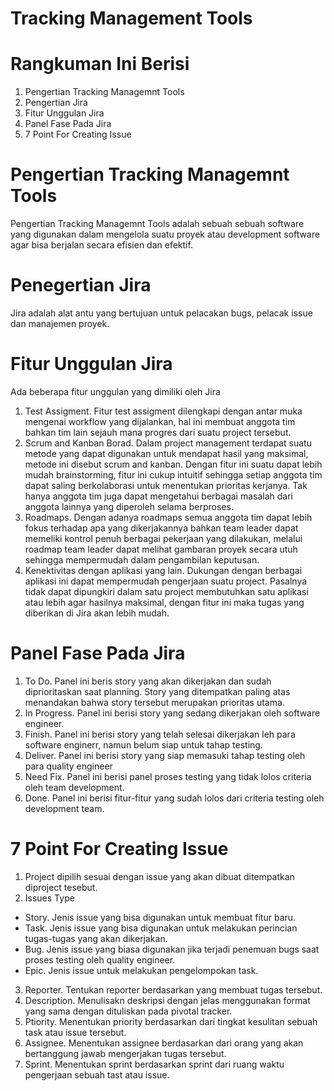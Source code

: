 # **Tracking Management Tools**
# Rangkuman Ini Berisi
1. Pengertian Tracking Managemnt Tools
2. Pengertian Jira
3. Fitur Unggulan Jira
4. Panel Fase Pada Jira
5.  7 Point For Creating Issue
#  Pengertian Tracking Managemnt Tools
Pengertian Tracking Managemnt Tools adalah sebuah sebuah software yang digunakan dalam mengelola suatu proyek atau development software agar bisa berjalan secara efisien dan efektif.
# Penegertian Jira
Jira adalah alat antu yang bertujuan untuk pelacakan bugs, pelacak issue dan manajemen proyek.
# Fitur Unggulan Jira
Ada beberapa fitur unggulan yang dimiliki oleh Jira
1. Test Assigment. Fitur test assigment dilengkapi dengan antar muka mengenai workflow yang dijalankan, hal ini membuat anggota tim bahkan tim lain sejauh mana progres dari suatu project tersebut.
2. Scrum and Kanban Borad. Dalam project management terdapat suatu metode yang dapat digunakan untuk mendapat hasil yang maksimal, metode ini disebut scrum and kanban. Dengan fitur ini suatu dapat lebih mudah brainstorming, fitur ini cukup intuitif sehingga setiap anggota tim dapat saling berkolaborasi untuk menentukan prioritas kerjanya. Tak hanya anggota tim juga dapat mengetahui berbagai masalah dari anggota lainnya yang diperoleh selama berproses.
3. Roadmaps. Dengan adanya roadmaps semua anggota tim dapat lebih fokus terhadap apa yang dikerjakannya bahkan team leader dapat memeliki kontrol penuh berbagai pekerjaan yang dilakukan, melalui roadmap team leader dapat melihat gambaran proyek secara utuh sehingga mempermudah dalam pengambilan keputusan.
4. Kenektivitas dengan aplikasi yang lain. Dukungan dengan berbagai aplikasi ini dapat mempermudah pengerjaan suatu project. Pasalnya tidak dapat dipungkiri dalam satu project membutuhkan satu aplikasi atau lebih agar hasilnya maksimal, dengan fitur ini maka tugas yang diberikan di Jira akan lebih mudah.
# Panel Fase Pada Jira
1. To Do. Panel ini beris story yang akan dikerjakan dan sudah diprioritaskan saat planning. Story yang ditempatkan paling atas menandakan bahwa story tersebut merupakan prioritas utama.
2. In Progress. Panel ini berisi story yang sedang dikerjakan oleh software engineer.
3. Finish. Panel ini berisi story yang telah selesai dikerjakan leh para software enginerr, namun belum siap untuk tahap testing.
4. Deliver. Panel ini berisi story yang siap memasuki tahap testing oleh para quality engineer
5. Need Fix. Panel ini berisi panel proses testing yang tidak lolos criteria oleh team development.
6. Done. Panel ini berisi fitur-fitur yang sudah lolos dari criteria testing oleh development team.
# 7 Point For Creating Issue
1. Project dipilih sesuai dengan issue yang akan dibuat ditempatkan diproject tesebut.
2. Issues Type
* Story. Jenis issue yang bisa digunakan untuk membuat fitur baru.
* Task. Jenis issue yang bisa digunakan untuk melakukan perincian tugas-tugas yang akan dikerjakan.
* Bug. Jenis issue yang biasa digunakan jika terjadi penemuan bugs saat proses testing oleh quality engineer.
* Epic. Jenis issue untuk melakukan pengelompokan task.
3. Reporter. Tentukan reporter berdasarkan yang membuat tugas tersebut.
4. Description. Menulisakn deskripsi dengan jelas menggunakan format yang sama dengan dituliskan pada pivotal tracker.
5. Ptiority. Menentukan priority berdasarkan dari tingkat kesulitan sebuah task atau issue tersebut.
6. Assignee. Menentukan assignee berdasarkan dari orang yang akan bertanggung jawab mengerjakan tugas tersebut.
7. Sprint. Menentukan sprint berdasarkan sprint dari ruang waktu pengerjaan sebuah tast atau issue.